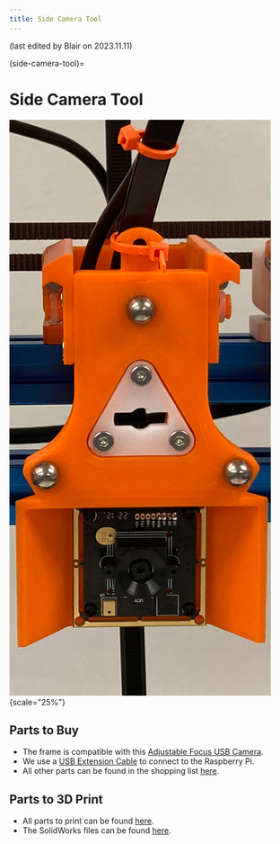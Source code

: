 ```yaml
---
title: Side Camera Tool
---
```


(last edited by Blair on 2023.11.11)

(side-camera-tool)=
# Side Camera Tool

![Side Camera tool parked on a Jubilee](_static/side-camera.png){scale="25%"}

## Parts to Buy

- The frame is compatible with this [Adjustable Focus USB Camera](https://www.amazon.com/gp/product/B07YHJK4LN/ref=ppx_yo_dt_b_search_asin_title?ie=UTF8&th=1).
- We use a [USB Extension Cable](https://www.amazon.com/dp/B00NH11PEY) to connect to the Raspberry Pi.
- All other parts can be found in the shopping list [here](https://docs.google.com/spreadsheets/d/1GQ_mkORPUlO9c32SF99uSSLCm2VZMwjv7bX0434kW1c/edit#gid=1582949094).

## Parts to 3D Print

- All parts to print can be found [here](https://github.com/machineagency/science_jubilee/tree/main/tool_library/camera_side/STLs).
- The SolidWorks files can be found [here](https://github.com/machineagency/science_jubilee/tree/main/tool_library/camera_side/CADs).

